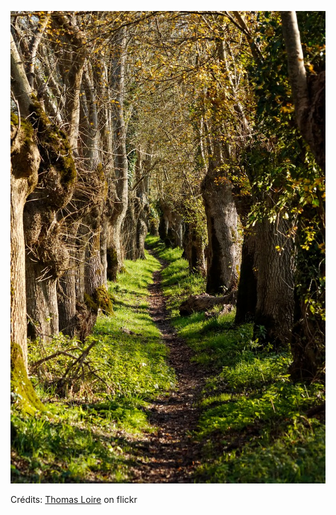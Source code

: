 ![Elise](/images/2022-07-25.jpg)

Crédits: [Thomas Loire](https://www.flickr.com/people/thomasloire/) on flickr